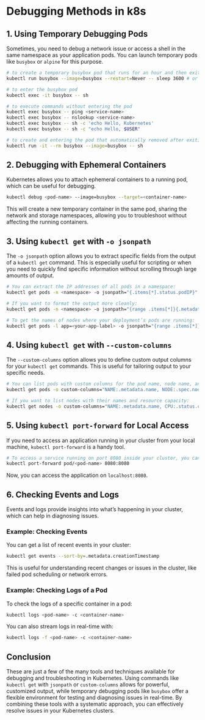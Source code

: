 # Debugging Methods in k8s

## 1. **Using Temporary Debugging Pods**

Sometimes, you need to debug a network issue or access a shell in the same namespace as your application pods. You can launch temporary pods like `busybox` or `alpine` for this purpose.

```bash
# to create a temporary busybox pod that runs for an hour and then exits but remains in the system
kubectl run busybox --image=busybox --restart=Never -- sleep 3600 # or --rm to remove the pod after exiting

# to enter the busybox pod
kubectl exec -it busybox -- sh

# to execute commands without entering the pod
kubectl exec busybox -- ping <service-name>
kubectl exec busybox -- nslookup <service-name>
kubectl exec busybox -- sh -c 'echo Hello, Kubernetes'
kubectl exec busybox -- sh -c "echo Hello, $USER"

# to create and entering the pod that automatically removed after exiting
kubectl run -it --rm busybox --image=busybox -- sh
```

## 2. **Debugging with Ephemeral Containers**

Kubernetes allows you to attach ephemeral containers to a running pod, which can be useful for debugging.

```bash
kubectl debug <pod-name> --image=busybox --target=<container-name>
```

This will create a new temporary container in the same pod, sharing the network and storage namespaces, allowing you to troubleshoot without affecting the running containers.

## 3. **Using `kubectl get` with `-o jsonpath`**

The `-o jsonpath` option allows you to extract specific fields from the output of a `kubectl get` command. This is especially useful for scripting or when you need to quickly find specific information without scrolling through large amounts of output.

```bash
# You can extract the IP addresses of all pods in a namespace:
kubectl get pods -n <namespace> -o jsonpath="{.items[*].status.podIP}"
```

```bash
# If you want to format the output more cleanly:
kubectl get pods -n <namespace> -o jsonpath="{range .items[*]}{.metadata.name}: {.status.podIP}{'\n'}{end}"
```

```bash
# To get the names of nodes where your deployment’s pods are running:
kubectl get pods -l app=<your-app-label> -o jsonpath="{range .items[*]}{.metadata.name} runs on {.spec.nodeName}{'\n'}{end}"
```

## 4. **Using `kubectl get` with `--custom-columns`**

The `--custom-columns` option allows you to define custom output columns for your `kubectl get` commands. This is useful for tailoring output to your specific needs.

```bash
# You can list pods with custom columns for the pod name, node name, and IP address:
kubectl get pods -o custom-columns="NAME:.metadata.name, NODE:.spec.nodeName, IP:.status.podIP"
```

```bash
# If you want to list nodes with their names and resource capacity:
kubectl get nodes -o custom-columns="NAME:.metadata.name, CPU:.status.capacity.cpu, MEMORY:.status.capacity.memory"
```

## 5. **Using `kubectl port-forward` for Local Access**

If you need to access an application running in your cluster from your local machine, `kubectl port-forward` is a handy tool.

```bash
# To access a service running on port 8080 inside your cluster, you can forward it to your local machine:
kubectl port-forward pod/<pod-name> 8080:8080
```

Now, you can access the application on `localhost:8080`.

## 6. **Checking Events and Logs**

Events and logs provide insights into what’s happening in your cluster, which can help in diagnosing issues.

### **Example: Checking Events**

You can get a list of recent events in your cluster:

```bash
kubectl get events --sort-by=.metadata.creationTimestamp
```

This is useful for understanding recent changes or issues in the cluster, like failed pod scheduling or network errors.

### **Example: Checking Logs of a Pod**

To check the logs of a specific container in a pod:

```bash
kubectl logs <pod-name> -c <container-name>
```

You can also stream logs in real-time with:

```bash
kubectl logs -f <pod-name> -c <container-name>
```

## Conclusion

These are just a few of the many tools and techniques available for debugging and troubleshooting in Kubernetes. Using commands like `kubectl get` with `jsonpath` or `custom-columns` allows for powerful, customized output, while temporary debugging pods like `busybox` offer a flexible environment for testing and diagnosing issues in real-time. By combining these tools with a systematic approach, you can effectively resolve issues in your Kubernetes clusters.

